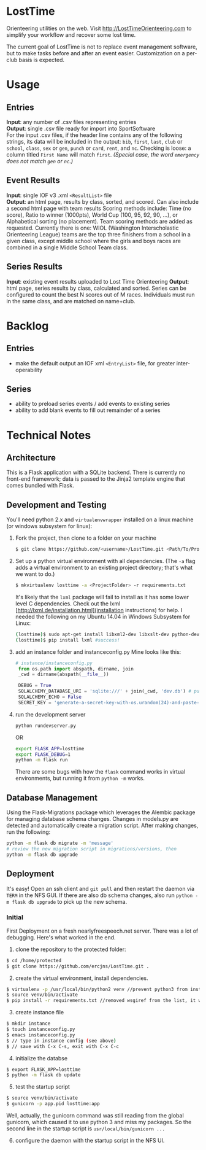 # LostTime
Orienteering utilities on the web. Visit <http://LostTimeOrienteering.com> to simplify your workflow and recover some lost time.

The current goal of LostTime is not to replace event management software, but to make tasks before and after an event easier. Customization on a per-club basis is expected.

# Usage

## Entries
**Input**: any number of .csv files representing entries  
**Output**: single .csv file ready for import into SportSoftware  
For the input .csv files, if the header line contains any of the following strings, its data will be included in the output: `bib`, `first`, `last`, `club` or `school`, `class`, `sex` or `gen`, `punch` or `card`, `rent`, and `nc`. Checking is loose: a column titled `First Name` will match `first`. *(Special case, the word `emergency` does not match `gen` or `nc`.)*

## Event Results
**Input**: single IOF v3 .xml `<ResultList>` file  
**Output**: an html page, results by class, sorted, and scored. Can also include a second html page with team results 
Scoring methods include: Time (no score), Ratio to winner (1000pts), World Cup (100, 95, 92, 90, ...), or Alphabetical sorting (no placement).
Team scoring methods are added as requested. Currently there is one: WIOL (Washington Interscholastic Orienteering League) teams are the top three finishers from a school in a given class, except middle school where the girls and boys races are combined in a single Middle School Team class.

## Series Results
**Input**: existing event results uploaded to Lost Time Orienteering
**Output**: html page, series results by class, calculated and sorted.
Series can be configured to count the best N scores out of M races. Individuals must run in the same class, and are matched on name+club.

# Backlog
## Entries
- make the default output an IOF xml `<EntryList>` file, for greater inter-operability
## Series
- ability to preload series events / add events to existing series
- ability to add blank events to fill out remainder of a series


# Technical Notes
## Architecture
This is a Flask application with a SQLite backend. There is currently no front-end framework; data is passed to the Jinja2 template engine that comes bundled with Flask.
## Development and Testing
You'll need python 2.x and `virtualenvwrapper` installed on a linux machine (or windows subsystem for linux):

1. Fork the project, then clone to a folder on your machine
   ```bash
   $ git clone https://github.com/<username>/LostTime.git <Path/To/Project/Folder>
   ```

2. Set up a python virtual environment with all dependencies. (The `-a` flag adds a virtual environment to an existing project directory; that's what we want to do.)
   ```bash
   $ mkvirtualenv losttime -a <ProjectFolder> -r requirements.txt
   ```

   It's likely that the `lxml` package will fail to install as it has some lower level C dependencies. Check out the lxml [http://lxml.de/installation.html](installation instructions) for help. I needed the following on my Ubuntu 14.04 in Windows Subsystem for Linux:
   ```bash
   (losttime)$ sudo apt-get install libxml2-dev libxslt-dev python-dev zlib1g-dev
   (losttime)$ pip install lxml #success!
   ```

3. add an instance folder and instanceconfig.py Mine looks like this:
   ```python
   # instance/instanceconfig.py
    from os.path import abspath, dirname, join
    _cwd = dirname(abspath(__file__))

    DEBUG = True
    SQLALCHEMY_DATABASE_URI = 'sqlite:///' + join(_cwd, 'dev.db') # puts the db in the instance folder
    SQLALCHEMY_ECHO = False
    SECRET_KEY = 'generate-a-secret-key-with-os.urandom(24)-and-paste-here'
   ```

4. run the development server
   ```bash
   python rundevserver.py
   ```

   OR
   ```bash
   export FLASK_APP=losttime
   export FLASK_DEBUG=1
   python -m flask run
   ```

   There are some bugs with how the `flask` command works in virtual environments, but running it from `python -m` works. 

## Database Management
Using the Flask-Migrations package which leverages the Alembic package for managing database schema changes. Changes in models.py are detected and automatically create a migration script. After making changes, run the following: 
```bash
python -m flask db migrate -m 'message'
# review the new migration script in migrations/versions, then
python -m flask db upgrade 
```

## Deployment

It's easy! Open an ssh client and `git pull` and then restart the daemon via `TERM` in the NFS GUI. If there are also db schema changes, also run `python -m flask db upgrade` to pick up the new schema. 


### Initial
First Deployment on a fresh nearlyfreespeech.net server. There was a lot of debugging. Here's what worked in the end.
1. clone the repository to the protected folder:
```bash
$ cd /home/protected
$ git clone https://github.com/ercjns/LostTime.git .
```
2. create the virtual environment, install dependencies.
```bash
$ virtualenv -p /usr/local/bin/python2 venv //prevent python3 from installing
$ source venv/bin/activate
$ pip install -r requirements.txt //removed wsgiref from the list, it was causing issues
```

3. create instance file
```bash
$ mkdir instance
$ touch instanceconfig.py
$ emacs instanceconfig.py
$ // type in instance config (see above)
$ // save with C-x C-s, exit with C-x C-c
```

4. initialize the databse
```bash
$ export FLASK_APP=losttime
$ python -m flask db update
```

5. test the startup script
```bash
$ source venv/bin/activate
$ gunicorn -p app.pid losttime:app
```
Well, actually, the gunicorn command was still reading from the global gunicorn, which caused it to use python 3 and miss my packages.
So the second line in the startup script is ```usr/local/bin/gunicorn ...```

6. configure the daemon with the startup script in the NFS UI.   

